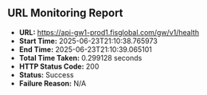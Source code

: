 ## URL Monitoring Report

- **URL:** https://api-gw1-prod1.fisglobal.com/gw/v1/health
- **Start Time:** 2025-06-23T21:10:38.765973
- **End Time:** 2025-06-23T21:10:39.065101
- **Total Time Taken:** 0.299128 seconds
- **HTTP Status Code:** 200
- **Status:** Success
- **Failure Reason:** N/A
